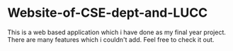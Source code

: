 # Website-of-CSE-dept-and-LUCC
This is a web based application which i have done as my final year project. There are many features which i couldn't add. Feel free to check it out.
